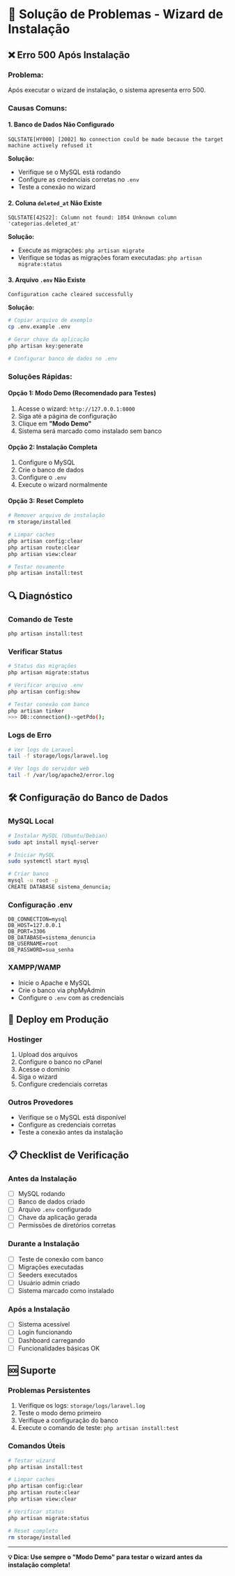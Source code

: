 # 🔧 Solução de Problemas - Wizard de Instalação

## ❌ Erro 500 Após Instalação

### **Problema:**
Após executar o wizard de instalação, o sistema apresenta erro 500.

### **Causas Comuns:**

#### 1. **Banco de Dados Não Configurado**
```
SQLSTATE[HY000] [2002] No connection could be made because the target machine actively refused it
```

**Solução:**
- Verifique se o MySQL está rodando
- Configure as credenciais corretas no `.env`
- Teste a conexão no wizard

#### 2. **Coluna `deleted_at` Não Existe**
```
SQLSTATE[42S22]: Column not found: 1054 Unknown column 'categorias.deleted_at'
```

**Solução:**
- Execute as migrações: `php artisan migrate`
- Verifique se todas as migrações foram executadas: `php artisan migrate:status`

#### 3. **Arquivo `.env` Não Existe**
```
Configuration cache cleared successfully
```

**Solução:**
```bash
# Copiar arquivo de exemplo
cp .env.example .env

# Gerar chave da aplicação
php artisan key:generate

# Configurar banco de dados no .env
```

### **Soluções Rápidas:**

#### **Opção 1: Modo Demo (Recomendado para Testes)**
1. Acesse o wizard: `http://127.0.0.1:8000`
2. Siga até a página de configuração
3. Clique em **"Modo Demo"**
4. Sistema será marcado como instalado sem banco

#### **Opção 2: Instalação Completa**
1. Configure o MySQL
2. Crie o banco de dados
3. Configure o `.env`
4. Execute o wizard normalmente

#### **Opção 3: Reset Completo**
```bash
# Remover arquivo de instalação
rm storage/installed

# Limpar caches
php artisan config:clear
php artisan route:clear
php artisan view:clear

# Testar novamente
php artisan install:test
```

## 🔍 **Diagnóstico**

### **Comando de Teste**
```bash
php artisan install:test
```

### **Verificar Status**
```bash
# Status das migrações
php artisan migrate:status

# Verificar arquivo .env
php artisan config:show

# Testar conexão com banco
php artisan tinker
>>> DB::connection()->getPdo();
```

### **Logs de Erro**
```bash
# Ver logs do Laravel
tail -f storage/logs/laravel.log

# Ver logs do servidor web
tail -f /var/log/apache2/error.log
```

## 🛠️ **Configuração do Banco de Dados**

### **MySQL Local**
```bash
# Instalar MySQL (Ubuntu/Debian)
sudo apt install mysql-server

# Iniciar MySQL
sudo systemctl start mysql

# Criar banco
mysql -u root -p
CREATE DATABASE sistema_denuncia;
```

### **Configuração .env**
```env
DB_CONNECTION=mysql
DB_HOST=127.0.0.1
DB_PORT=3306
DB_DATABASE=sistema_denuncia
DB_USERNAME=root
DB_PASSWORD=sua_senha
```

### **XAMPP/WAMP**
- Inicie o Apache e MySQL
- Crie o banco via phpMyAdmin
- Configure o `.env` com as credenciais

## 🚀 **Deploy em Produção**

### **Hostinger**
1. Upload dos arquivos
2. Configure o banco no cPanel
3. Acesse o domínio
4. Siga o wizard
5. Configure credenciais corretas

### **Outros Provedores**
- Verifique se o MySQL está disponível
- Configure as credenciais corretas
- Teste a conexão antes da instalação

## 📋 **Checklist de Verificação**

### **Antes da Instalação**
- [ ] MySQL rodando
- [ ] Banco de dados criado
- [ ] Arquivo `.env` configurado
- [ ] Chave da aplicação gerada
- [ ] Permissões de diretórios corretas

### **Durante a Instalação**
- [ ] Teste de conexão com banco
- [ ] Migrações executadas
- [ ] Seeders executados
- [ ] Usuário admin criado
- [ ] Sistema marcado como instalado

### **Após a Instalação**
- [ ] Sistema acessível
- [ ] Login funcionando
- [ ] Dashboard carregando
- [ ] Funcionalidades básicas OK

## 🆘 **Suporte**

### **Problemas Persistentes**
1. Verifique os logs: `storage/logs/laravel.log`
2. Teste o modo demo primeiro
3. Verifique a configuração do banco
4. Execute o comando de teste: `php artisan install:test`

### **Comandos Úteis**
```bash
# Testar wizard
php artisan install:test

# Limpar caches
php artisan config:clear
php artisan route:clear
php artisan view:clear

# Verificar status
php artisan migrate:status

# Reset completo
rm storage/installed
```

---

**💡 Dica: Use sempre o "Modo Demo" para testar o wizard antes da instalação completa!** 